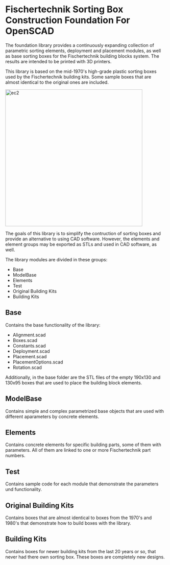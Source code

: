 # Fischertechnik Sorting Box Construction Foundation For OpenSCAD
The foundation library provides a continuously expanding collection of parametric sorting elements, deployment and placement modules, as well as base sorting boxes for the Fischertechnik building blocks system. The results are intended to be printed with 3D printers.

This library is based on the mid-1970's high-grade plastic sorting boxes used by the Fischertechnik building kits. Some sample boxes that are almost identical to the original ones are included.

<img width="429" alt="ec2" src="https://user-images.githubusercontent.com/48654609/166326370-d41d503e-4cff-4b6c-8358-93feec0d171e.png">

The goals of this library is to simplify the contruction of sorting boxes and provide an alternative to using CAD software. However, the elements and element groups may be exported as STLs and used in CAD software, as well.

The library modules are divided in these groups:
- Base
- ModelBase
- Elements
- Test
- Original Building Kits
- Building Kits

## Base
Contains the base functionality of the library:
- Alignment.scad
- Boxes.scad
- Constants.scad
- Deployment.scad
- Placement.scad
- PlacementOptions.scad
- Rotation.scad

Additionally, in the base folder are the STL files of the empty 190x130 and 130x95 boxes that are used to place the building block elements.

## ModelBase
Contains simple and complex parametrized base objects that are used with different aparameters by concrete elements.

## Elements
Contains concrete elements for specific building parts, some of them with parameters. All of them are linked to one or more Fischertechnik part numbers.

## Test
Contains sample code for each module that demonstrate the parameters und functionality.

## Original Building Kits
Contains boxes that are almost identical to boxes from the 1970's and 1980's that demonstrate how to build boxes with the library.

## Building Kits
Contains boxes for newer building kits from the last 20 years or so, that never had there own sorting box. These boxes are completely new designs.
